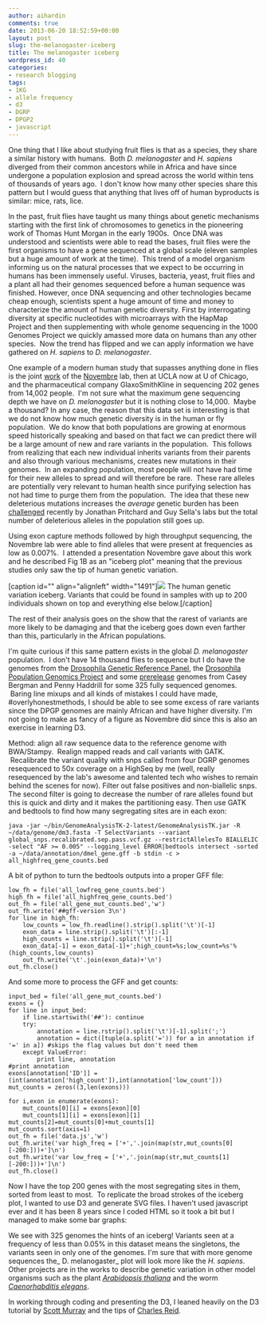 ```yaml
---
author: aihardin
comments: true
date: 2013-06-20 18:52:59+00:00
layout: post
slug: the-melanogaster-iceberg
title: The melanogaster iceberg
wordpress_id: 40
categories:
- research blogging
tags:
- 1KG
- allele frequency
- d3
- DGRP
- DPGP2
- javascript
---
```


One thing that I like about studying fruit flies is that as a species, they share a similar history with humans.  Both _D. melanogaster_ and _H. sapiens_ diverged from their common ancestors while in Africa and have since undergone a population explosion and spread across the world within tens of thousands of years ago.  I don't know how many other species share this pattern but I would guess that anything that lives off of human byproducts is similar: mice, rats, lice.

In the past, fruit flies have taught us many things about genetic mechanisms starting with the first link of chromosomes to genetics in the pioneering work of Thomas Hunt Morgan in the early 1900s.  Once DNA was understood and scientists were able to read the bases, fruit flies were the first organisms to have a gene sequenced at a global scale (eleven samples but a huge amount of work at the time).  This trend of a model organism informing us on the natural processes that we expect to be occurring in humans has been immensely useful. Viruses, bacteria, yeast, fruit flies and a plant all had their genomes sequenced before a human sequence was finished. However, once DNA sequencing and other technologies became cheap enough, scientists spent a huge amount of time and money to characterize the amount of human genetic diversity. First by interrogating diversity at specific nucleotides with microarrays with the HapMap Project and then supplementing with whole genome sequencing in the 1000 Genomes Project we quickly amassed more data on humans than any other species.  Now the trend has flipped and we can apply information we have gathered on _H. sapiens_ to _D. melanogaster_.

One example of a modern human study that supasses anything done in flies is the joint [work](http://www.ncbi.nlm.nih.gov/pubmed/22604722) of the [Novembre](http://jnpopgen.org/) lab, then at UCLA now at U of Chicago, and the pharmaceutical company GlaxoSmithKline in sequencing 202 genes from 14,002 people.  I'm not sure what the maximum gene sequencing depth we have on _D. melanogaster_ but it is nothing close to 14,000.  Maybe a thousand? In any case, the reason that this data set is interesting is that we do not know how much genetic diversity is in the human or fly population.  We do know that both populations are growing at enormous speed historically speaking and based on that fact we can predict there will be a large amount of new and rare variants in the population.  This follows from realizing that each new individual inherits variants from their parents and also through various mechanisms, creates new mutations in their genomes.  In an expanding population, most people will not have had time for their new alleles to spread and will therefore be rare.  These rare alleles are potentially very relevant to human health since purifying selection has not had time to purge them from the population.  The idea that these new deleterious mutations increases the _average_ genetic burden has been [challenged](http://haldanessieve.org/2013/05/10/the-deleterious-mutation-load-is-insensitive-to-recent-population-history/) recently by Jonathan Pritchard and Guy Sella's labs but the total number of deleterious alleles in the population still goes up.

Using exon capture methods followed by high throughput sequencing, the Novembre lab were able to find alleles that were present at frequencies as low as 0.007%.  I attended a presentation Novembre gave about this work and he described Fig 1B as an "iceberg plot" meaning that the previous studies only saw the tip of human genetic variation.

[caption id="" align="alignleft" width="1491"]![](http://newsroom.ucla.edu/portal/ucla/artwork/3/4/0/7/4/234074/John_Novembre_2012_iceberg_image.jpg) The human genetic variation iceberg. Variants that could be found in samples with up to 200 individuals shown on top and everything else below.[/caption]

The rest of their analysis goes on the show that the rarest of variants are more likely to be damaging and that the iceberg goes down even farther than this, particularly in the African populations.

I'm quite curious if this same pattern exists in the global _D. melanogaster_ population.  I don't have 14 thousand flies to sequence but I do have the genomes from the [Drosophila Genetic Reference Panel](http://dgrp.gnets.ncsu.edu/), the [Drosophila Population Genomics Project](http://www.dpgp.org/dpgp2/DPGP2.html) and some [prerelease](http://bergmanlab.smith.man.ac.uk/?p=1685) genomes from Casey Bergman and Penny Haddrill for some 325 fully sequenced genomes.  Baring line mixups and all kinds of mistakes I could have made, #overlyhonestmethods, I should be able to see some excess of rare variants since the DPGP genomes are mainly African and have higher diversity. I'm not going to make as fancy of a figure as Novembre did since this is also an exercise in learning D3.

Method: align all raw sequence data to the reference genome with BWA/Stampy.  Realign mapped reads and call variants with GATK.  Recalibrate the variant quality with snps called from four DGRP genomes resequenced to 50x coverage on a HighSeq by me (well, really resequenced by the lab's awesome and talented tech who wishes to remain behind the scenes for now). Filter out false positives and non-biallelic snps. The second filter is going to decrease the number of rare alleles found but this is quick and dirty and it makes the partitioning easy. Then use GATK and bedtools to find how many segregating sites are in each exon:

    
    java -jar ~/bin/GenomeAnalysisTK-2-latest/GenomeAnalysisTK.jar -R ~/data/genome/dm3.fasta -T SelectVariants --variant global_snps.recalibrated.sep.pass.vcf.gz --restrictAllelesTo BIALLELIC -select "AF >= 0.005" --logging_level ERROR|bedtools intersect -sorted -a ~/data/annotation/dmel_gene.gff -b stdin -c > all_highfreq_gene_counts.bed


A bit of python to turn the bedtools outputs into a proper GFF file:

    
    low_fh = file('all_lowfreq_gene_counts.bed')
    high_fh = file('all_highfreq_gene_counts.bed')
    out_fh = file('all_gene_mut_counts.bed','w')
    out_fh.write('##gff-version 3\n')
    for line in high_fh:
        low_counts = low_fh.readline().strip().split('\t')[-1]
        exon_data = line.strip().split('\t')[:-1]
        high_counts = line.strip().split('\t')[-1]
        exon_data[-1] = exon_data[-1]+';high_count=%s;low_count=%s'%(high_counts,low_counts)
        out_fh.write('\t'.join(exon_data)+'\n')
    out_fh.close()


And some more to process the GFF and get counts:

    
    input_bed = file('all_gene_mut_counts.bed')
    exons = {}
    for line in input_bed:
        if line.startswith('##'): continue
        try:
            annotation = line.rstrip().split('\t')[-1].split(';')
            annotation = dict([tuple(a.split('=')) for a in annotation if '=' in a]) #skips the flag values but don't need them
        except ValueError:
            print line, annotation
    #print annotation
    exons[annotation['ID']] = (int(annotation['high_count']),int(annotation['low_count']))
    mut_counts = zeros((3,len(exons)))
    
    for i,exon in enumerate(exons):
        mut_counts[0][i] = exons[exon][0]
        mut_counts[1][i] = exons[exon][1]
    mut_counts[2]=mut_counts[0]+mut_counts[1]
    mut_counts.sort(axis=1)
    out_fh = file('data.js','w')
    out_fh.write('var high_freq = ['+','.join(map(str,mut_counts[0][-200:]))+']\n')
    out_fh.write('var low_freq = ['+','.join(map(str,mut_counts[1][-200:]))+']\n')
    out_fh.close()


Now I have the top 200 genes with the most segregating sites in them, sorted from least to most.  To replicate the broad strokes of the iceberg plot, I wanted to use D3 and generate SVG files. I haven't used javascript ever and it has been 8 years since I coded HTML so it took a bit but I managed to make some bar graphs:

We see with 325 genomes the hints of an iceberg! Variants seen at a frequency of less than 0.05% in this dataset means the singletons, the variants seen in only one of the genomes. I'm sure that with more genome sequences the_ D. melanogaster_ plot will look more like the _H. sapiens_. Other projects are in the works to describe genetic variation in other model organisms such as the plant _[Arabidopsis thaliana](http://en.wikipedia.org/wiki/Arabidopsis_thaliana)_ and the worm _[Caenorhabditis elegans](http://en.wikipedia.org/wiki/Caenorhabditis_elegans)_.

In working through coding and presenting the D3, I leaned heavily on the D3 tutorial by [Scott Murray](http://alignedleft.com/tutorials/d3/) and the tips of [Charles Reid](http://charlesmartinreid.com/wordpress/2012/08/d3-and-wordpress/).
